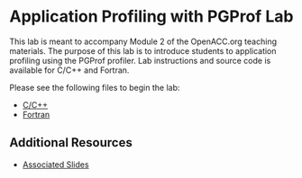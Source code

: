 Application Profiling with PGProf Lab
=====================================

This lab is meant to accompany Module 2 of the OpenACC.org teaching materials.
The purpose of this lab is to introduce students to application profiling using
the PGProf profiler. Lab instructions and source code is available for C/C++
and Fortran.

Please see the following files to begin the lab:

* [C/C++](C/README.md)
* [Fortran](Fortran/README.md)

Additional Resources
--------------------
* [Associated Slides](#)
